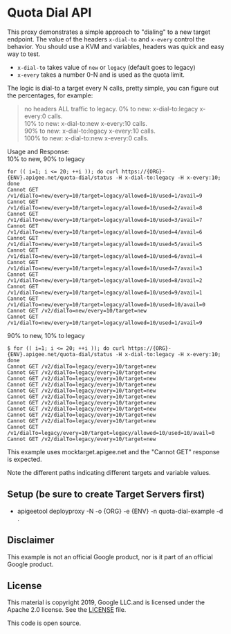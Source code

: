 # Quota Dial API
This proxy demonstrates a simple approach to "dialing" to a new target endpoint.
The value of the headers `x-dial-to` and `x-every` control the behavior. 
You should use a KVM and variables, headers was quick and easy way to test.  
- `x-dial-to` takes value of `new` or `legacy` (default goes to legacy)  
- `x-every` takes a number 0-N and is used as the quota limit.  

The logic is dial-to a target every N calls, pretty simple, you can figure out the percentages, for example:  
>no headers ALL traffic to legacy.
>0%   to new: x-dial-to:legacy x-every:0 calls.  
>10%  to new: x-dial-to:new    x-every:10 calls.  
>90%  to new: x-dial-to:legacy x-every:10 calls.  
>100% to new: x-dial-to:new    x-every:0 calls.  

Usage and Response:  
10% to new, 90% to legacy
```
for (( i=1; i <= 20; ++i )); do curl https://{ORG}-{ENV}.apigee.net/quota-dial/status -H x-dial-to:legacy -H x-every:10; done
Cannot GET /v1/dialTo=new/every=10/target=legacy/allowed=10/used=1/avail=9
Cannot GET /v1/dialTo=new/every=10/target=legacy/allowed=10/used=2/avail=8
Cannot GET /v1/dialTo=new/every=10/target=legacy/allowed=10/used=3/avail=7
Cannot GET /v1/dialTo=new/every=10/target=legacy/allowed=10/used=4/avail=6
Cannot GET /v1/dialTo=new/every=10/target=legacy/allowed=10/used=5/avail=5
Cannot GET /v1/dialTo=new/every=10/target=legacy/allowed=10/used=6/avail=4
Cannot GET /v1/dialTo=new/every=10/target=legacy/allowed=10/used=7/avail=3
Cannot GET /v1/dialTo=new/every=10/target=legacy/allowed=10/used=8/avail=2
Cannot GET /v1/dialTo=new/every=10/target=legacy/allowed=10/used=9/avail=1
Cannot GET /v1/dialTo=new/every=10/target=legacy/allowed=10/used=10/avail=0
Cannot GET /v2/dialTo=new/every=10/target=new
Cannot GET /v1/dialTo=new/every=10/target=legacy/allowed=10/used=1/avail=9
```

90% to new, 10% to legacy
```
$ for (( i=1; i <= 20; ++i )); do curl https://{ORG}-{ENV}.apigee.net/quota-dial/status -H x-dial-to:legacy -H x-every:10; done
Cannot GET /v2/dialTo=legacy/every=10/target=new
Cannot GET /v2/dialTo=legacy/every=10/target=new
Cannot GET /v2/dialTo=legacy/every=10/target=new
Cannot GET /v2/dialTo=legacy/every=10/target=new
Cannot GET /v2/dialTo=legacy/every=10/target=new
Cannot GET /v2/dialTo=legacy/every=10/target=new
Cannot GET /v2/dialTo=legacy/every=10/target=new
Cannot GET /v2/dialTo=legacy/every=10/target=new
Cannot GET /v2/dialTo=legacy/every=10/target=new
Cannot GET /v2/dialTo=legacy/every=10/target=new
Cannot GET /v1/dialTo=legacy/every=10/target=legacy/allowed=10/used=10/avail=0
Cannot GET /v2/dialTo=legacy/every=10/target=new
```


This example uses mocktarget.apigee.net and the "Cannot GET" response is expected.

Note the different paths indicating different targets and variable values.

## Setup (be sure to create Target Servers first)
* apigeetool deployproxy -N -o {ORG} -e {ENV} -n quota-dial-example -d .


## Disclaimer

This example is not an official Google product, nor is it part of an official Google product.

## License

This material is copyright 2019, Google LLC.and is licensed under the Apache 2.0 license.
See the [LICENSE](LICENSE) file.

This code is open source.
